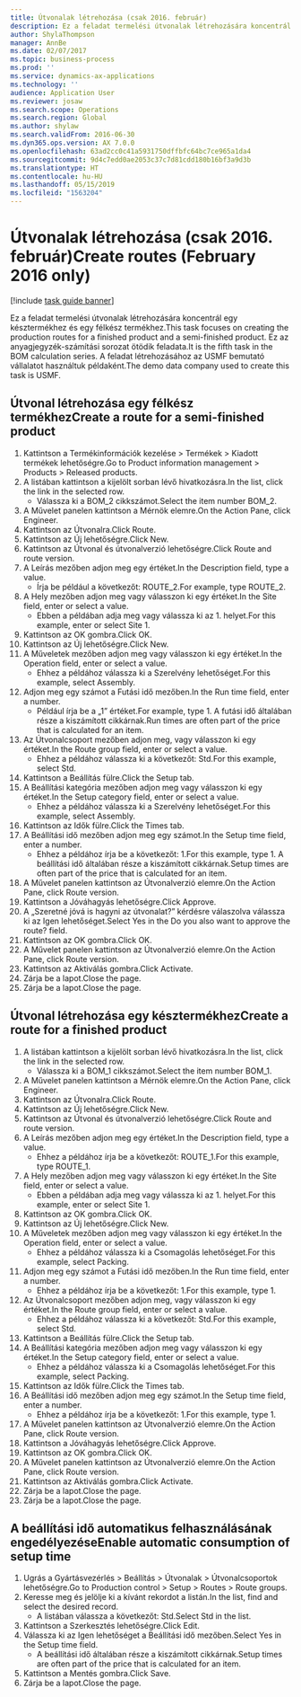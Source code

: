 ```yaml
---
title: Útvonalak létrehozása (csak 2016. február)
description: Ez a feladat termelési útvonalak létrehozására koncentrál egy késztermékhez és egy félkész termékhez.
author: ShylaThompson
manager: AnnBe
ms.date: 02/07/2017
ms.topic: business-process
ms.prod: ''
ms.service: dynamics-ax-applications
ms.technology: ''
audience: Application User
ms.reviewer: josaw
ms.search.scope: Operations
ms.search.region: Global
ms.author: shylaw
ms.search.validFrom: 2016-06-30
ms.dyn365.ops.version: AX 7.0.0
ms.openlocfilehash: 63ad2cc0c41a5931750dffbfc64bc7ce965a1da4
ms.sourcegitcommit: 9d4c7edd0ae2053c37c7d81cdd180b16bf3a9d3b
ms.translationtype: HT
ms.contentlocale: hu-HU
ms.lasthandoff: 05/15/2019
ms.locfileid: "1563204"
---
```

# <a name="create-routes-february-2016-only"></a><span data-ttu-id="245ec-103">Útvonalak létrehozása (csak 2016. február)</span><span class="sxs-lookup"><span data-stu-id="245ec-103">Create routes (February 2016 only)</span></span>

[!include [task guide banner](../../includes/task-guide-banner.md)]

<span data-ttu-id="245ec-104">Ez a feladat termelési útvonalak létrehozására koncentrál egy késztermékhez és egy félkész termékhez.</span><span class="sxs-lookup"><span data-stu-id="245ec-104">This task focuses on creating the production routes for a finished product and a semi-finished product.</span></span> <span data-ttu-id="245ec-105">Ez az anyagjegyzék-számítási sorozat ötödik feladata.</span><span class="sxs-lookup"><span data-stu-id="245ec-105">It is the fifth task in the BOM calculation series.</span></span> <span data-ttu-id="245ec-106">A feladat létrehozásához az USMF bemutató vállalatot használtuk példaként.</span><span class="sxs-lookup"><span data-stu-id="245ec-106">The demo data company used to create this task is USMF.</span></span>


## <a name="create-a-route-for-a-semi-finished-product"></a><span data-ttu-id="245ec-107">Útvonal létrehozása egy félkész termékhez</span><span class="sxs-lookup"><span data-stu-id="245ec-107">Create a route for a semi-finished product</span></span>
1. <span data-ttu-id="245ec-108">Kattintson a Termékinformációk kezelése > Termékek > Kiadott termékek lehetőségre.</span><span class="sxs-lookup"><span data-stu-id="245ec-108">Go to Product information management > Products > Released products.</span></span>
2. <span data-ttu-id="245ec-109">A listában kattintson a kijelölt sorban lévő hivatkozásra.</span><span class="sxs-lookup"><span data-stu-id="245ec-109">In the list, click the link in the selected row.</span></span>
    * <span data-ttu-id="245ec-110">Válassza ki a BOM_2 cikkszámot.</span><span class="sxs-lookup"><span data-stu-id="245ec-110">Select the item number BOM_2.</span></span>  
3. <span data-ttu-id="245ec-111">A Művelet panelen kattintson a Mérnök elemre.</span><span class="sxs-lookup"><span data-stu-id="245ec-111">On the Action Pane, click Engineer.</span></span>
4. <span data-ttu-id="245ec-112">Kattintson az Útvonalra.</span><span class="sxs-lookup"><span data-stu-id="245ec-112">Click Route.</span></span>
5. <span data-ttu-id="245ec-113">Kattintson az Új lehetőségre.</span><span class="sxs-lookup"><span data-stu-id="245ec-113">Click New.</span></span>
6. <span data-ttu-id="245ec-114">Kattintson az Útvonal és útvonalverzió lehetőségre.</span><span class="sxs-lookup"><span data-stu-id="245ec-114">Click Route and route version.</span></span>
7. <span data-ttu-id="245ec-115">A Leírás mezőben adjon meg egy értéket.</span><span class="sxs-lookup"><span data-stu-id="245ec-115">In the Description field, type a value.</span></span>
    * <span data-ttu-id="245ec-116">Írja be például a következőt: ROUTE_2.</span><span class="sxs-lookup"><span data-stu-id="245ec-116">For example, type ROUTE_2.</span></span>  
8. <span data-ttu-id="245ec-117">A Hely mezőben adjon meg vagy válasszon ki egy értéket.</span><span class="sxs-lookup"><span data-stu-id="245ec-117">In the Site field, enter or select a value.</span></span>
    * <span data-ttu-id="245ec-118">Ebben a példában adja meg vagy válassza ki az 1. helyet.</span><span class="sxs-lookup"><span data-stu-id="245ec-118">For this example, enter or select Site 1.</span></span>  
9. <span data-ttu-id="245ec-119">Kattintson az OK gombra.</span><span class="sxs-lookup"><span data-stu-id="245ec-119">Click OK.</span></span>
10. <span data-ttu-id="245ec-120">Kattintson az Új lehetőségre.</span><span class="sxs-lookup"><span data-stu-id="245ec-120">Click New.</span></span>
11. <span data-ttu-id="245ec-121">A Műveletek mezőben adjon meg vagy válasszon ki egy értéket.</span><span class="sxs-lookup"><span data-stu-id="245ec-121">In the Operation field, enter or select a value.</span></span>
    * <span data-ttu-id="245ec-122">Ehhez a példához válassza ki a Szerelvény lehetőséget.</span><span class="sxs-lookup"><span data-stu-id="245ec-122">For this example, select Assembly.</span></span>  
12. <span data-ttu-id="245ec-123">Adjon meg egy számot a Futási idő mezőben.</span><span class="sxs-lookup"><span data-stu-id="245ec-123">In the Run time field, enter a number.</span></span>
    * <span data-ttu-id="245ec-124">Például írja be a „1” értéket.</span><span class="sxs-lookup"><span data-stu-id="245ec-124">For example, type 1.</span></span> <span data-ttu-id="245ec-125">A futási idő általában része a kiszámított cikkárnak.</span><span class="sxs-lookup"><span data-stu-id="245ec-125">Run times are often part of the price that is calculated for an item.</span></span>  
13. <span data-ttu-id="245ec-126">Az Útvonalcsoport mezőben adjon meg, vagy válasszon ki egy értéket.</span><span class="sxs-lookup"><span data-stu-id="245ec-126">In the Route group field, enter or select a value.</span></span>
    * <span data-ttu-id="245ec-127">Ehhez a példához válassza ki a következőt: Std.</span><span class="sxs-lookup"><span data-stu-id="245ec-127">For this example, select Std.</span></span>  
14. <span data-ttu-id="245ec-128">Kattintson a Beállítás fülre.</span><span class="sxs-lookup"><span data-stu-id="245ec-128">Click the Setup tab.</span></span>
15. <span data-ttu-id="245ec-129">A Beállítási kategória mezőben adjon meg vagy válasszon ki egy értéket.</span><span class="sxs-lookup"><span data-stu-id="245ec-129">In the Setup category field, enter or select a value.</span></span>
    * <span data-ttu-id="245ec-130">Ehhez a példához válassza ki a Szerelvény lehetőséget.</span><span class="sxs-lookup"><span data-stu-id="245ec-130">For this example, select Assembly.</span></span>  
16. <span data-ttu-id="245ec-131">Kattintson az Idők fülre.</span><span class="sxs-lookup"><span data-stu-id="245ec-131">Click the Times tab.</span></span>
17. <span data-ttu-id="245ec-132">A Beállítási idő mezőben adjon meg egy számot.</span><span class="sxs-lookup"><span data-stu-id="245ec-132">In the Setup time field, enter a number.</span></span>
    * <span data-ttu-id="245ec-133">Ehhez a példához írja be a következőt: 1.</span><span class="sxs-lookup"><span data-stu-id="245ec-133">For this example, type 1.</span></span> <span data-ttu-id="245ec-134">A beállítási idő általában része a kiszámított cikkárnak.</span><span class="sxs-lookup"><span data-stu-id="245ec-134">Setup times are often part of the price that is calculated for an item.</span></span>  
18. <span data-ttu-id="245ec-135">A Művelet panelen kattintson az Útvonalverzió elemre.</span><span class="sxs-lookup"><span data-stu-id="245ec-135">On the Action Pane, click Route version.</span></span>
19. <span data-ttu-id="245ec-136">Kattintson a Jóváhagyás lehetőségre.</span><span class="sxs-lookup"><span data-stu-id="245ec-136">Click Approve.</span></span>
20. <span data-ttu-id="245ec-137">A „Szeretné jóvá is hagyni az útvonalat?” kérdésre válaszolva válassza ki az Igen lehetőséget.</span><span class="sxs-lookup"><span data-stu-id="245ec-137">Select Yes in the Do you also want to approve the route? field.</span></span>
21. <span data-ttu-id="245ec-138">Kattintson az OK gombra.</span><span class="sxs-lookup"><span data-stu-id="245ec-138">Click OK.</span></span>
22. <span data-ttu-id="245ec-139">A Művelet panelen kattintson az Útvonalverzió elemre.</span><span class="sxs-lookup"><span data-stu-id="245ec-139">On the Action Pane, click Route version.</span></span>
23. <span data-ttu-id="245ec-140">Kattintson az Aktiválás gombra.</span><span class="sxs-lookup"><span data-stu-id="245ec-140">Click Activate.</span></span>
24. <span data-ttu-id="245ec-141">Zárja be a lapot.</span><span class="sxs-lookup"><span data-stu-id="245ec-141">Close the page.</span></span>
25. <span data-ttu-id="245ec-142">Zárja be a lapot.</span><span class="sxs-lookup"><span data-stu-id="245ec-142">Close the page.</span></span>

## <a name="create-a-route-for-a-finished-product"></a><span data-ttu-id="245ec-143">Útvonal létrehozása egy késztermékhez</span><span class="sxs-lookup"><span data-stu-id="245ec-143">Create a route for a finished product</span></span>
1. <span data-ttu-id="245ec-144">A listában kattintson a kijelölt sorban lévő hivatkozásra.</span><span class="sxs-lookup"><span data-stu-id="245ec-144">In the list, click the link in the selected row.</span></span>
    * <span data-ttu-id="245ec-145">Válassza ki a BOM_1 cikkszámot.</span><span class="sxs-lookup"><span data-stu-id="245ec-145">Select the item number BOM_1.</span></span>  
2. <span data-ttu-id="245ec-146">A Művelet panelen kattintson a Mérnök elemre.</span><span class="sxs-lookup"><span data-stu-id="245ec-146">On the Action Pane, click Engineer.</span></span>
3. <span data-ttu-id="245ec-147">Kattintson az Útvonalra.</span><span class="sxs-lookup"><span data-stu-id="245ec-147">Click Route.</span></span>
4. <span data-ttu-id="245ec-148">Kattintson az Új lehetőségre.</span><span class="sxs-lookup"><span data-stu-id="245ec-148">Click New.</span></span>
5. <span data-ttu-id="245ec-149">Kattintson az Útvonal és útvonalverzió lehetőségre.</span><span class="sxs-lookup"><span data-stu-id="245ec-149">Click Route and route version.</span></span>
6. <span data-ttu-id="245ec-150">A Leírás mezőben adjon meg egy értéket.</span><span class="sxs-lookup"><span data-stu-id="245ec-150">In the Description field, type a value.</span></span>
    * <span data-ttu-id="245ec-151">Ehhez a példához írja be a következőt: ROUTE_1.</span><span class="sxs-lookup"><span data-stu-id="245ec-151">For this example, type ROUTE_1.</span></span>  
7. <span data-ttu-id="245ec-152">A Hely mezőben adjon meg vagy válasszon ki egy értéket.</span><span class="sxs-lookup"><span data-stu-id="245ec-152">In the Site field, enter or select a value.</span></span>
    * <span data-ttu-id="245ec-153">Ebben a példában adja meg vagy válassza ki az 1. helyet.</span><span class="sxs-lookup"><span data-stu-id="245ec-153">For this example, enter or select Site 1.</span></span>  
8. <span data-ttu-id="245ec-154">Kattintson az OK gombra.</span><span class="sxs-lookup"><span data-stu-id="245ec-154">Click OK.</span></span>
9. <span data-ttu-id="245ec-155">Kattintson az Új lehetőségre.</span><span class="sxs-lookup"><span data-stu-id="245ec-155">Click New.</span></span>
10. <span data-ttu-id="245ec-156">A Műveletek mezőben adjon meg vagy válasszon ki egy értéket.</span><span class="sxs-lookup"><span data-stu-id="245ec-156">In the Operation field, enter or select a value.</span></span>
    * <span data-ttu-id="245ec-157">Ehhez a példához válassza ki a Csomagolás lehetőséget.</span><span class="sxs-lookup"><span data-stu-id="245ec-157">For this example, select Packing.</span></span>  
11. <span data-ttu-id="245ec-158">Adjon meg egy számot a Futási idő mezőben.</span><span class="sxs-lookup"><span data-stu-id="245ec-158">In the Run time field, enter a number.</span></span>
    * <span data-ttu-id="245ec-159">Ehhez a példához írja be a következőt: 1.</span><span class="sxs-lookup"><span data-stu-id="245ec-159">For this example, type 1.</span></span>  
12. <span data-ttu-id="245ec-160">Az Útvonalcsoport mezőben adjon meg, vagy válasszon ki egy értéket.</span><span class="sxs-lookup"><span data-stu-id="245ec-160">In the Route group field, enter or select a value.</span></span>
    * <span data-ttu-id="245ec-161">Ehhez a példához válassza ki a következőt: Std.</span><span class="sxs-lookup"><span data-stu-id="245ec-161">For this example, select Std.</span></span>  
13. <span data-ttu-id="245ec-162">Kattintson a Beállítás fülre.</span><span class="sxs-lookup"><span data-stu-id="245ec-162">Click the Setup tab.</span></span>
14. <span data-ttu-id="245ec-163">A Beállítási kategória mezőben adjon meg vagy válasszon ki egy értéket.</span><span class="sxs-lookup"><span data-stu-id="245ec-163">In the Setup category field, enter or select a value.</span></span>
    * <span data-ttu-id="245ec-164">Ehhez a példához válassza ki a Csomagolás lehetőséget.</span><span class="sxs-lookup"><span data-stu-id="245ec-164">For this example, select Packing.</span></span>  
15. <span data-ttu-id="245ec-165">Kattintson az Idők fülre.</span><span class="sxs-lookup"><span data-stu-id="245ec-165">Click the Times tab.</span></span>
16. <span data-ttu-id="245ec-166">A Beállítási idő mezőben adjon meg egy számot.</span><span class="sxs-lookup"><span data-stu-id="245ec-166">In the Setup time field, enter a number.</span></span>
    * <span data-ttu-id="245ec-167">Ehhez a példához írja be a következőt: 1.</span><span class="sxs-lookup"><span data-stu-id="245ec-167">For this example, type 1.</span></span>  
17. <span data-ttu-id="245ec-168">A Művelet panelen kattintson az Útvonalverzió elemre.</span><span class="sxs-lookup"><span data-stu-id="245ec-168">On the Action Pane, click Route version.</span></span>
18. <span data-ttu-id="245ec-169">Kattintson a Jóváhagyás lehetőségre.</span><span class="sxs-lookup"><span data-stu-id="245ec-169">Click Approve.</span></span>
19. <span data-ttu-id="245ec-170">Kattintson az OK gombra.</span><span class="sxs-lookup"><span data-stu-id="245ec-170">Click OK.</span></span>
20. <span data-ttu-id="245ec-171">A Művelet panelen kattintson az Útvonalverzió elemre.</span><span class="sxs-lookup"><span data-stu-id="245ec-171">On the Action Pane, click Route version.</span></span>
21. <span data-ttu-id="245ec-172">Kattintson az Aktiválás gombra.</span><span class="sxs-lookup"><span data-stu-id="245ec-172">Click Activate.</span></span>
22. <span data-ttu-id="245ec-173">Zárja be a lapot.</span><span class="sxs-lookup"><span data-stu-id="245ec-173">Close the page.</span></span>
23. <span data-ttu-id="245ec-174">Zárja be a lapot.</span><span class="sxs-lookup"><span data-stu-id="245ec-174">Close the page.</span></span>

## <a name="enable-automatic-consumption-of-setup-time"></a><span data-ttu-id="245ec-175">A beállítási idő automatikus felhasználásának engedélyezése</span><span class="sxs-lookup"><span data-stu-id="245ec-175">Enable automatic consumption of setup time</span></span>
1. <span data-ttu-id="245ec-176">Ugrás a Gyártásvezérlés > Beállítás > Útvonalak > Útvonalcsoportok lehetőségre.</span><span class="sxs-lookup"><span data-stu-id="245ec-176">Go to Production control > Setup > Routes > Route groups.</span></span>
2. <span data-ttu-id="245ec-177">Keresse meg és jelölje ki a kívánt rekordot a listán.</span><span class="sxs-lookup"><span data-stu-id="245ec-177">In the list, find and select the desired record.</span></span>
    * <span data-ttu-id="245ec-178">A listában válassza a következőt: Std.</span><span class="sxs-lookup"><span data-stu-id="245ec-178">Select Std in the list.</span></span>  
3. <span data-ttu-id="245ec-179">Kattintson a Szerkesztés lehetőségre.</span><span class="sxs-lookup"><span data-stu-id="245ec-179">Click Edit.</span></span>
4. <span data-ttu-id="245ec-180">Válassza ki az Igen lehetőséget a Beállítási idő mezőben.</span><span class="sxs-lookup"><span data-stu-id="245ec-180">Select Yes in the Setup time field.</span></span>
    * <span data-ttu-id="245ec-181">A beállítási idő általában része a kiszámított cikkárnak.</span><span class="sxs-lookup"><span data-stu-id="245ec-181">Setup times are often part of the price that is calculated for an item.</span></span>  
5. <span data-ttu-id="245ec-182">Kattintson a Mentés gombra.</span><span class="sxs-lookup"><span data-stu-id="245ec-182">Click Save.</span></span>
6. <span data-ttu-id="245ec-183">Zárja be a lapot.</span><span class="sxs-lookup"><span data-stu-id="245ec-183">Close the page.</span></span>

